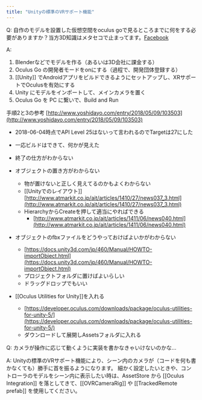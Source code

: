 ```yaml
---
title: "Unityの標準のVRサポート機能"
---
```


Q: 自作のモデルを設置した仮想空間をoculus goで見るところまでに何をする必要がありますか？当方3D知識はメタセコで止まってます。[Facebook](https://www.facebook.com/nishiohirokazu/posts/10215457336603119)

A:
1. Blenderなどでモデルを作る（あるいは3D会社に課金する）
2. Oculus Go の開発者モードをonにする（過程で、開発団体登録する）
3. [[Unity]] でAndroidアプリをビルドできるようにセットアップし、XRサポートでOculusを有効にする
4. Unity にモデルをインポートして、メインカメラを置く
5. Oculus Go を PC に繋いで、Build and Run

手順2と3の参考
[http://www.yoshidayo.com/entry/2018/05/09/103503](http://www.yoshidayo.com/entry/2018/05/09/103503)
- 2018-06-04時点でAPI Level 25はないって言われるのでTargetは27にした
- 一応ビルドはできて、何かが見えた
- 終了の仕方がわからない

- オブジェクトの置き方がわからない
    - 物が置けないと正しく見えてるのかもよくわからない
    - [[Unityでのレイアウト]] [http://www.atmarkit.co.jp/ait/articles/1410/27/news037_3.html](http://www.atmarkit.co.jp/ait/articles/1410/27/news037_3.html)
    - HierarchyからCreateを押して適当にやればできる
        - [http://www.atmarkit.co.jp/ait/articles/1411/06/news040.html](http://www.atmarkit.co.jp/ait/articles/1411/06/news040.html)
- オブジェクトのfbxファイルをどうやっておけばよいかがわからない
    - [https://docs.unity3d.com/jp/460/Manual/HOWTO-importObject.html](https://docs.unity3d.com/jp/460/Manual/HOWTO-importObject.html)
    - プロジェクトフォルダに置けばよいらしい
    - ドラッグドロップでもいい

- [[Oculus Utilities for Unity]]を入れる
    - [https://developer.oculus.com/downloads/package/oculus-utilities-for-unity-5/](https://developer.oculus.com/downloads/package/oculus-utilities-for-unity-5/)
    - ダウンロードして展開しAssetsフォルダに入れる


Q: カメラが操作に応じて動くように実装を書かなきゃいけないのかな…

A:
Unityの標準のVRサポート機能により、シーン内のカメラが（コードを何も書かなくても）勝手に首を振るようになります。
細かく設定したいときや、コントローラのモデルをシーン内に表示したい時は、AssetStore から [[Oculus Integration]] を落としてきて、[[OVRCameraRig]] や [[TrackedRemote prefab]] を使用してください。


